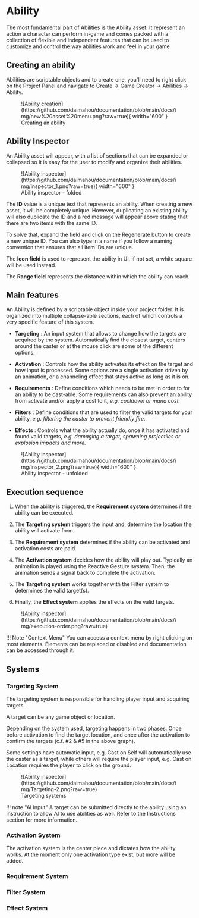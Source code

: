 # Ability

The most fundamental part of Abilities is the Ability asset. It represent an action a character can perform in-game and comes packed with a collection of flexible and independent features that can be used to customize and control the way abilities work and feel in your game.

## Creating an ability

Abilities are scriptable objects and to create one, you'll need to right click on the Project Panel and navigate to Create → Game Creator → Abilities → Ability.

<figure markdown>
  ![Ability creation](https://github.com/daimahou/documentation/blob/main/docs/img/new%20asset%20menu.png?raw=true){ width="600" }
  <figcaption>Creating an ability</figcaption>
</figure>

## Ability Inspector 

An Ability asset will appear, with a list of sections that can be expanded or collapsed so it is easy for the user to modify and organize their abilities.

<figure markdown>
  ![Ability inspector](https://github.com/daimahou/documentation/blob/main/docs/img/inspector_1.png?raw=true){ width="600" }
  <figcaption>Ability inspector - folded</figcaption>
</figure>

The **ID** value is a unique text that represents an ability. When creating a new asset, it will be completely unique. However, duplicating an existing ability will also duplicate the ID and a red message will appear above stating that there are two items with the same ID.

To solve that, expand the field and click on the Regenerate button to create a new unique ID. You can also type in a name if you follow a naming convention that ensures that all item IDs are unique.

The **Icon field** is used to represent the ability in UI, if not set, a white square will be used instead.

The **Range field** represents the distance within which the ability can reach.

## Main features

An Ability is defined by a scriptable object inside your project folder. It is organized into multiple collapse-able sections, each of which controls a very specific feature of this system.

- **Targeting** : An input system that allows to change how the targets are acquired by the system. Automatically find the closest target, centers around the caster or at the mouse click are some of the different options.

- **Activation** : Controls how the ability activates its effect on the target and how input is processed. Some options are a single activation driven by an animation, or a channeling effect that stays active as long as it is on.

- **Requirements** : Define conditions which needs to be met in order to for an ability to be cast-able. Some requirements can also prevent an ability from activate and/or apply a cost to it, *e.g. cooldown or mana cost.*

- **Filters** : Define conditions that are used to filter the valid targets for your ability, *e.g. filtering the caster to prevent friendly fire.*

- **Effects** : Controls what the ability actually do, once it has activated and found valid targets, *e.g. damaging a target, spawning projectiles or explosion impacts and more.*

<figure markdown>
  ![Ability inspector](https://github.com/daimahou/documentation/blob/main/docs/img/inspector_2.png?raw=true){ width="600" }
  <figcaption>Ability inspector - unfolded</figcaption>
</figure>

## Execution sequence

1. When the ability is triggered, the **Requirement system** determines if the ability can be executed.

1. The **Targeting system** triggers the input and, determine the location the ability will activate from.

1. The **Requirement system** determines if the ability can be activated and activation costs are paid.

1. The **Activation system** decides how the ability will play out. Typically an animation is played using the Reactive Gesture system. Then, the animation sends a signal back to complete the activation.

1. The **Targeting system** works together with the Filter system to determines the valid target(s).

1. Finally, the **Effect system** applies the effects on the valid targets.

<figure markdown>
  ![Ability inspector](https://github.com/daimahou/documentation/blob/main/docs/img/execution-order.png?raw=true)
</figure>

!!! Note "Context Menu"
	You can access a context menu by right clicking on most elements.
	Elements can be replaced or disabled and documentation can be accessed through it.

## Systems

### Targeting System

The targeting system is responsible for handling player input and acquiring targets.

A target can be any game object or location.

Depending on the system used, targeting happens in two phases. Once before activation to find the target location, and once after the activation to confirm the targets (c.f. #2 & #5 in the above graph).


Some settings have automatic input, e.g. Cast on Self will automatically use the caster as a target, while others will require the player input, e.g. Cast on Location requires the player to click on the ground.

<figure markdown>
  ![Ability inspector](https://github.com/daimahou/documentation/blob/main/docs/img/Targeting-2.png?raw=true)
  <figcaption>Targeting systems</figcaption>
</figure>

!!! note "AI Input"
	A target can be submitted directly to the ability using an instruction to allow AI to use abilities as well. Refer to the Instructions section for more information.

### Activation System

The activation system is the center piece and dictates how the ability works.
At the moment only one activation type exist, but more will be added.

### Requirement System

### Filter System
### Effect System